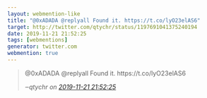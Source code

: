 ```yaml
---
layout: webmention-like
title: "@0xADADA @replyall Found it. https://t.co/lyO23elAS6"
target: http://twitter.com/qtychr/status/1197691041375240194
date: 2019-11-21 21:52:25
tags: [webmentions]
generator: twitter.com
webmention: true
---
```


<blockquote class="external-citation">
  <p>
    @0xADADA @replyall Found it. https://t.co/lyO23elAS6
  </p>
  <cite>‒<span class="p-author p-name">qtychr</span>
    on
    <a href="http://twitter.com/qtychr/status/1197691041375240194" rel="external nofollow" target="_blank">2019-11-21 21:52:25</a>
  </cite>
</blockquote>
